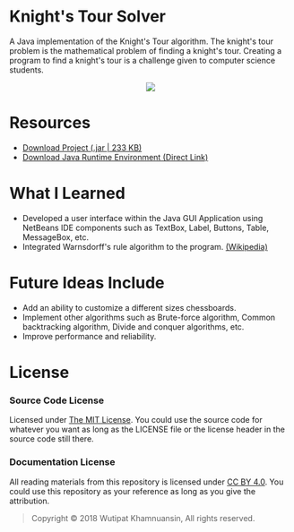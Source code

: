 # Knight's Tour Solver
A Java implementation of the Knight's Tour algorithm. The knight's tour problem is the mathematical problem of finding a knight's tour. Creating a program to find a knight's tour is a challenge given to computer science students.

<p align="center">
  <img src="https://bellmcp.github.io/img/Projects_KnightsTour.jpg" />
</p>

# Resources

* [Download Project (.jar | 233 KB)](bellmcp.github.io/work/KnightsTour_2.jar)
* [Download Java Runtime Environment (Direct Link)](https://www.java.com/en/download/)

# What I Learned

* Developed a user interface within the Java GUI Application using NetBeans IDE components such as TextBox, Label, Buttons, Table, MessageBox, etc.
* Integrated Warnsdorff's rule algorithm to the program. [(Wikipedia)](https://en.wikipedia.org/wiki/Knight%27s_tour)

# Future Ideas Include

* Add an ability to customize a different sizes chessboards.
* Implement other algorithms such as Brute-force algorithm, Common backtracking algorithm, Divide and conquer algorithms, etc.
* Improve performance and reliability.

# License

### Source Code License

Licensed under [The MIT License](https://github.com/bellmcp/Knights-Tour-Solver/blob/master/LICENSE). You could use the source code for whatever you want as long as the LICENSE file or the license header in the source code still there.

### Documentation License

All reading materials from this repository is licensed under [CC BY 4.0](https://creativecommons.org/licenses/by/4.0/). You could use this repository as your reference as long as you give the attribution.

> Copyright © 2018 Wutipat Khamnuansin, All rights reserved.
